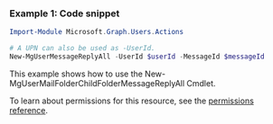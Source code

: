 ### Example 1: Code snippet

```powershellImport-Module Microsoft.Graph.Users.Actions

# A UPN can also be used as -UserId.
New-MgUserMessageReplyAll -UserId $userId -MessageId $messageId
```
This example shows how to use the New-MgUserMailFolderChildFolderMessageReplyAll Cmdlet.
To learn about permissions for this resource, see the [permissions reference](/graph/permissions-reference).

